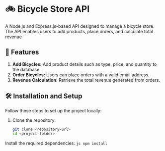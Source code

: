 # 🚲 Bicycle Store API

A Node.js and Express.js-based API designed to manage a bicycle store. The API enables users to add products, place orders, and calculate total revenue

## 🚀 Features

1. **Add Bicycles:** Add product details such as type, price, and quantity to the database.
2. **Order Bicycles:** Users can place orders with a valid email address.
3. **Revenue Calculation:** Retrieve the total revenue generated from orders.

## 🛠️ Installation and Setup

Follow these steps to set up the project locally:

1. Clone the repository:

   ```bash
   git clone <repository-url>
   cd <project-folder>
   ```

Install the required dependencies:
    ```js
    npm install
    ```
